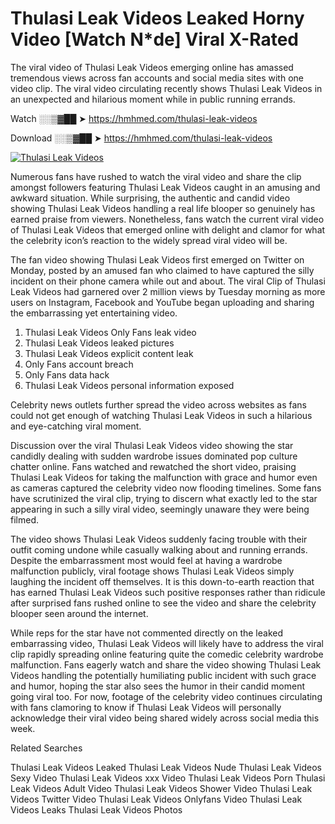 ﻿# Thulasi Leak Videos Leaked Horny Video [Watch N*de] Viral X-Rated

The viral video of ﻿Thulasi Leak Videos emerging online has amassed tremendous views across fan accounts and social media sites with one video clip. The viral video circulating recently shows ﻿Thulasi Leak Videos in an unexpected and hilarious moment while in public running errands. 

Watch ░░▒▓██ ➤ https://hmhmed.com/thulasi-leak-videos

Download ░░▒▓██ ➤ https://hmhmed.com/thulasi-leak-videos

[![Thulasi Leak Videos](https://i.imgur.com/dJHk4Zq.gif)](https://hmhmed.com/thulasi-leak-videos)

Numerous fans have rushed to watch the viral video and share the clip amongst followers featuring ﻿Thulasi Leak Videos caught in an amusing and awkward situation. While surprising, the authentic and candid video showing ﻿Thulasi Leak Videos handling a real life blooper so genuinely has earned praise from viewers. Nonetheless, fans watch the current viral video of ﻿Thulasi Leak Videos that emerged online with delight and clamor for what the celebrity icon’s reaction to the widely spread viral video will be.

The fan video showing ﻿Thulasi Leak Videos first emerged on Twitter on Monday, posted by an amused fan who claimed to have captured the silly incident on their phone camera while out and about. The viral Clip of ﻿Thulasi Leak Videos had garnered over 2 million views by Tuesday morning as more users on Instagram, Facebook and YouTube began uploading and sharing the embarrassing yet entertaining video. 

1. ﻿Thulasi Leak Videos Only Fans leak video
2. ﻿Thulasi Leak Videos leaked pictures
3. ﻿Thulasi Leak Videos explicit content leak
4. Only Fans account breach
5. Only Fans data hack
6. ﻿Thulasi Leak Videos personal information exposed

Celebrity news outlets further spread the video across websites as fans could not get enough of watching ﻿Thulasi Leak Videos in such a hilarious and eye-catching viral moment. 

Discussion over the viral ﻿Thulasi Leak Videos video showing the star candidly dealing with sudden wardrobe issues dominated pop culture chatter online. Fans watched and rewatched the short video, praising ﻿Thulasi Leak Videos for taking the malfunction with grace and humor even as cameras captured the celebrity video now flooding timelines. Some fans have scrutinized the viral clip, trying to discern what exactly led to the star appearing in such a silly viral video, seemingly unaware they were being filmed.

The video shows ﻿Thulasi Leak Videos suddenly facing trouble with their outfit coming undone while casually walking about and running errands. Despite the embarrassment most would feel at having a wardrobe malfunction publicly, viral footage shows ﻿Thulasi Leak Videos simply laughing the incident off themselves. It is this down-to-earth reaction that has earned ﻿Thulasi Leak Videos such positive responses rather than ridicule after surprised fans rushed online to see the video and share the celebrity blooper seen around the internet.  

While reps for the star have not commented directly on the leaked embarrassing video, ﻿Thulasi Leak Videos will likely have to address the viral clip rapidly spreading online featuring quite the comedic celebrity wardrobe malfunction. Fans eagerly watch and share the video showing ﻿Thulasi Leak Videos handling the potentially humiliating public incident with such grace and humor, hoping the star also sees the humor in their candid moment going viral too. For now, footage of the celebrity video continues circulating with fans clamoring to know if ﻿Thulasi Leak Videos will personally acknowledge their viral video being shared widely across social media this week.

Related Searches

﻿Thulasi Leak Videos Leaked
﻿Thulasi Leak Videos Nude
﻿Thulasi Leak Videos Sexy Video
﻿Thulasi Leak Videos xxx Video
﻿Thulasi Leak Videos Porn
﻿Thulasi Leak Videos Adult Video
﻿Thulasi Leak Videos Shower Video
﻿Thulasi Leak Videos Twitter Video
﻿Thulasi Leak Videos Onlyfans Video
﻿Thulasi Leak Videos Leaks
﻿Thulasi Leak Videos Photos